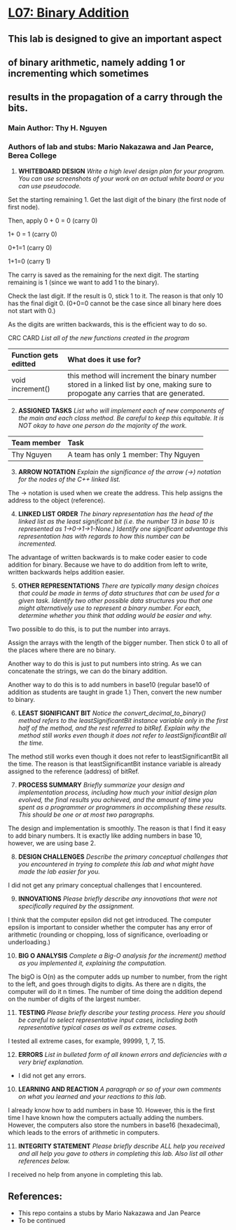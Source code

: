 # [L07: Binary Addition](https://docs.google.com/document/d/1rOxBrFifkuemZBPvCbzykaGYSfOBPXEOsOnQdRglk_g/edit?usp=sharing)

## This lab is designed to give an important aspect 
## of binary arithmetic, namely adding 1 or incrementing which sometimes 
## results in the propagation of a carry through the bits. 


### Main Author: Thy H. Nguyen
### Authors of lab and stubs: Mario Nakazawa and Jan Pearce, Berea College

1. **WHITEBOARD DESIGN**
*Write a high level design plan for your program.
You can use screenshots of your work on an actual white board 
or you can use pseudocode.*

Set the starting remaining 1. Get the last digit of the binary (the first node of first node).

Then, apply 0 + 0 = 0 (carry 0)

1+ 0 = 1 (carry 0)

0+1=1 (carry 0)

1+1=0 (carry 1)

The carry is saved as the remaining for the next digit.
The starting remaining is 1 (since we want to add 1 to the binary).

Check the last digit. If the result is 0, stick 1 to it.
The reason is that only 10 has the final digit 0. (0+0=0 cannot be the case since all binary here does not start with 0.)

As the digits are written backwards, this is the efficient way to do so.

CRC CARD
*List all of the new functions created in the program*

| **Function gets editted**      | What does it use for?
| :----------------------------- | :-------------------------- 
| void increment()               |  this method will increment the binary number stored in a linked list by one, making sure to propogate any carries that are generated.


2. **ASSIGNED TASKS**
*List who will implement each of new components of the main 
and each class method. Be careful to keep this equitable. 
It is NOT okay to have one person do the majority of the work.*


| **Team member**                | **Task**  
| :----------------------------- | :-------------------------- 
| Thy Nguyen                     |  A team has only 1 member: Thy Nguyen

3. **ARROW NOTATION**
*Explain the significance of the arrow (->) notation 
for the nodes of the C++ linked list.*

The -> notation is used when we create the address. This help assigns the address to the object (reference).
 
4. **LINKED LIST ORDER**
*The binary representation has the head of the linked list 
as the least significant bit (i.e. the number 13 in base 10 
is represented as 1->0->1->1-None.) 
Identify one significant advantage this representation has with regards 
to how this number can be incremented.*

The advantage of written backwards is to make coder easier to code addition for binary. 
Because we have to do addition from left to write, written backwards helps addition easier.

5. **OTHER REPRESENTATIONS**
*There are typically many design choices that could be made in 
terms of data structures that can be used for a given task. 
Identify two other possible data structures you that one might alternatively 
use to represent a binary number. For each, determine whether 
you think that adding would be easier and why.*

Two possible to do this, is to put the number into arrays.

Assign the arrays with the length of the bigger number. Then stick 0 to all of the places where there are no binary.

Another way to do this is just to put numbers into string. As we can concatenate the strings, we can do the binary addition.

Another way to do this is to add numbers in base10 (regular base10 of addition as students are taught in grade 1.) Then, convert
the new number to binary.

6. **LEAST SIGNIFICANT BIT**
*Notice the convert_decimal_to_binary() method refers to the 
leastSignificantBit instance variable only in the first half 
of the method, and the rest referred to  bitRef. 
Explain why the method still works even though it does not 
refer to leastSignificantBit all the time.*

The method still works even though it does not refer to leastSignificantBit all the time. The reason is that leastSignificantBit
instance variable is already assigned to the reference (address) of bitRef.

7. **PROCESS SUMMARY**
*Briefly summarize your design and implementation process, 
including how much your initial design plan evolved, 
the final results you achieved, and the amount of time you spent 
as a programmer or programmers in accomplishing these results. 
This should be one or at most two paragraphs.*

The design and implementation is smoothly. The reason is that I find it easy to add binary numbers. It is exactly 
like adding numbers in base 10, however, we are using base 2.

8. **DESIGN CHALLENGES**
*Describe the primary conceptual challenges that you encountered 
in trying to complete this lab and what might have made the 
lab easier for you.*

I did not get any primary conceptual challenges that I encountered.

9. **INNOVATIONS**
*Please briefly describe any innovations that were not 
specifically required by the assignment.*

I think that the computer epsilon did not get introduced. The computer epsilon is important 
to consider whether the computer has any error of arithmetic (rounding or chopping, loss of significance, 
overloading or underloading.)

10. **BIG O ANALYSIS**
*Complete a Big-O analysis for the increment() method as you 
implemented it, explaining the computation.*

The bigO is O(n) as the computer adds up number to number, from the right to the left, and goes through 
digits to digits. As there are n digits, the computer will do it n times. The number of time doing the addition
depend on the number of digits of the largest number.

11. **TESTING**
*Please briefly describe your testing process. 
Here you should be careful to select representative input cases, 
including both representative typical cases as well as extreme cases.*

I tested all extreme cases, for example, 99999, 1, 7, 15.

12. **ERRORS**
*List in bulleted form of all known errors 
and deficiencies with a very brief explanation.*

- I did not get any errors.

10. **LEARNING AND REACTION**
*A paragraph or so of your own comments 
on what you learned and your reactions to this lab.*

I already know how to add numbers in base 10. However, this is the first time
I have known how the computers actually adding the numbers. However, the computers
also store the numbers in base16 (hexadecimal), which leads to the errors of arithmetic
in computers.

11. **INTEGRITY STATEMENT**
*Please briefly describe ALL help you received and 
all help you gave to others in completing this lab.
Also list all other references below.*

I received no help from anyone in completing this lab.

## References:
- This repo contains a stubs by Mario Nakazawa and Jan Pearce
- To be continued
